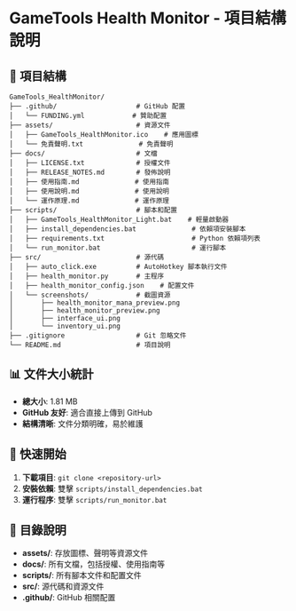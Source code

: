 # GameTools Health Monitor - 項目結構說明

## 📁 項目結構

```
GameTools_HealthMonitor/
├── .github/                    # GitHub 配置
│   └── FUNDING.yml            # 贊助配置
├── assets/                     # 資源文件
│   ├── GameTools_HealthMonitor.ico    # 應用圖標
│   └── 免責聲明.txt              # 免責聲明
├── docs/                       # 文檔
│   ├── LICENSE.txt             # 授權文件
│   ├── RELEASE_NOTES.md        # 發佈說明
│   ├── 使用指南.md              # 使用指南
│   ├── 使用說明.md              # 使用說明
│   └── 運作原理.md              # 運作原理
├── scripts/                    # 腳本和配置
│   ├── GameTools_HealthMonitor_Light.bat    # 輕量啟動器
│   ├── install_dependencies.bat              # 依賴項安裝腳本
│   ├── requirements.txt                      # Python 依賴項列表
│   └── run_monitor.bat                       # 運行腳本
├── src/                        # 源代碼
│   ├── auto_click.exe          # AutoHotkey 腳本執行文件
│   ├── health_monitor.py       # 主程序
│   ├── health_monitor_config.json    # 配置文件
│   └── screenshots/            # 截圖資源
│       ├── health_monitor_mana_preview.png
│       ├── health_monitor_preview.png
│       ├── interface_ui.png
│       └── inventory_ui.png
├── .gitignore                  # Git 忽略文件
└── README.md                   # 項目說明
```

## 📊 文件大小統計

- **總大小**: 1.81 MB
- **GitHub 友好**: 適合直接上傳到 GitHub
- **結構清晰**: 文件分類明確，易於維護

## 🚀 快速開始

1. **下載項目**: `git clone <repository-url>`
2. **安裝依賴**: 雙擊 `scripts/install_dependencies.bat`
3. **運行程序**: 雙擊 `scripts/run_monitor.bat`

## 📂 目錄說明

- **assets/**: 存放圖標、聲明等資源文件
- **docs/**: 所有文檔，包括授權、使用指南等
- **scripts/**: 所有腳本文件和配置文件
- **src/**: 源代碼和資源文件
- **.github/**: GitHub 相關配置